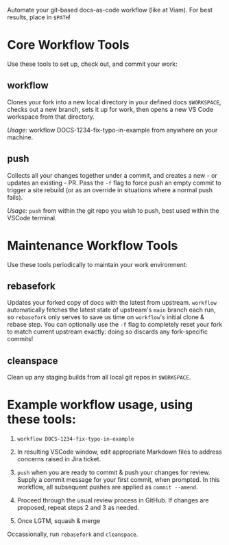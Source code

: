 Automate your git-based docs-as-code workflow (like at Viam). For best results, place in `$PATH`!

# Core Workflow Tools
Use these tools to set up, check out, and commit your work:

## workflow
Clones your fork into a new local directory in your defined docs `$WORKSPACE`, checks out a new branch, sets it up for work, then opens a new VS Code workspace from that directory.

_Usage:_ workflow DOCS-1234-fix-typo-in-example from anywhere on your machine.

## push
Collects all your changes together under a commit, and creates a new - or updates an existing - PR. Pass the `-f` flag to force push an empty commit to trigger a site rebuild (or as an override in situations where a normal push fails).

_Usage:_ `push` from within the git repo you wish to push, best used within the VSCode terminal.

# Maintenance Workflow Tools
Use these tools periodically to maintain your work environment:

## rebasefork
Updates your forked copy of docs with the latest from upstream. `workflow` automatically fetches the latest state of upstream's `main` branch each run, so `rebasefork` only serves to save us time on `workflow`'s initial clone & rebase step. You can optionally use the `-f` flag to completely reset your fork to match current upstream exactly: doing so discards any fork-specific commits!

## cleanspace
Clean up any staging builds from all local git repos in `$WORKSPACE`.

# Example workflow usage, using these tools:

1. `workflow DOCS-1234-fix-typo-in-example`

1. In resulting VSCode window, edit appropriate Markdown files to address concerns raised in Jira ticket.

1. `push` when you are ready to commit & push your changes for review. Supply a commit message for your first commit, when prompted. In this workflow, all subsequent pushes are applied as `commit --amend`.

1. Proceed through the usual review process in GitHub. If changes are proposed, repeat steps 2 and 3 as needed.

1. Once LGTM, squash & merge

Occassionally, run `rebasefork` and `cleanspace`.
